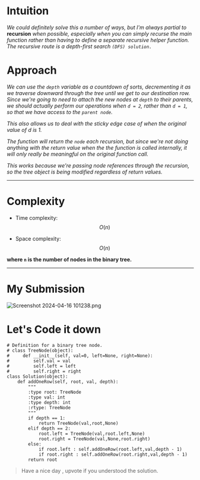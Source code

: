 # Intuition
<!-- Describe your first thoughts on how to solve this problem. -->
*We could definitely solve this a number of ways, but I'm always partial to* **recursion** *when possible, especially when you can simply recurse the main function rather than having to define a separate recursive helper function. 
The recursive route is a depth-first search `(DFS) solution.`*
# Approach
<!-- Describe your approach to solving the problem. -->
*We can use the `depth` variable as a countdown of sorts, decrementing it as we traverse downward through the tree until we get to our destination row. Since we're going to need to attach the new nodes at `depth` to their parents, we should actually perform our operations when `d = 2`, rather than `d = 1`, so that we have access to the `parent node`.*

*This also allows us to deal with the sticky edge case of when the original value of d is 1.*

*The function will return the `node` each recursion, but since we're not doing anything with the return value when the the function is called internally, it will only really be meaningful on the original function call.*

*This works because we're passing node references through the recursion, so the tree object is being modified regardless of return values.*

---


# Complexity
- Time complexity: $$O(n)$$
<!-- Add your time complexity here, e.g. $$O(n)$$ -->

- Space complexity: $$O(n)$$
<!-- Add your space complexity here, e.g. $$O(n)$$ -->
**where `n` is the number of nodes in the binary tree.**

---


# My Submission
![Screenshot 2024-04-16 101238.png](https://assets.leetcode.com/users/images/6ec16e39-5d95-4732-955b-bf5d03be9705_1713243273.2400396.png)


# Let's Code it down
```
# Definition for a binary tree node.
# class TreeNode(object):
#     def __init__(self, val=0, left=None, right=None):
#         self.val = val
#         self.left = left
#         self.right = right
class Solution(object):
    def addOneRow(self, root, val, depth):
        """
        :type root: TreeNode
        :type val: int
        :type depth: int
        :rtype: TreeNode
        """
        if depth == 1:
            return TreeNode(val,root,None)
        elif depth == 2:
            root.left = TreeNode(val,root.left,None)
            root.right = TreeNode(val,None,root.right)
        else:
            if root.left : self.addOneRow(root.left,val,depth - 1)
            if root.right : self.addOneRow(root.right,val,depth - 1)
        return root   
```
> Have a nice day , upvote if you understood the solution.
